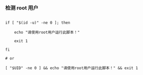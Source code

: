 [^tag]: shell linux



### 检测 root 用户

  

```shell

if [ "$(id -u)" -ne 0 ]; then

    echo "请使用root用户运行此脚本！"

    exit 1

fi

# or

[ "$UID" -ne 0 ] && echo "请使用root用户运行此脚本！" && exit 1

```